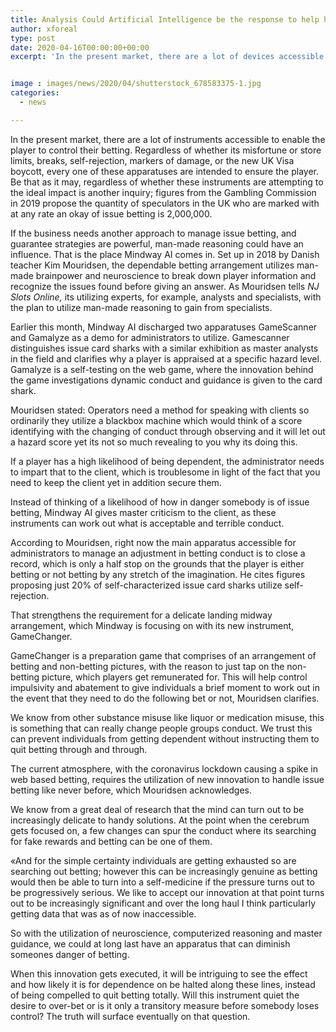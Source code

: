 ```yaml
---
title: Analysis Could Artificial Intelligence be the response to help handle issue betting
author: xforeal 
type: post
date: 2020-04-16T00:00:00+00:00
excerpt: 'In the present market, there are a lot of devices accessible to enable the player to control their gambling '


image : images/news/2020/04/shutterstock_678583375-1.jpg
categories:
  - news

---
```

In the present market, there are a lot of instruments accessible to enable the player to control their betting. Regardless of whether its misfortune or store limits, breaks, self-rejection, markers of damage, or the new UK Visa boycott, every one of these apparatuses are intended to ensure the player. Be that as it may, regardless of whether these instruments are attempting to the ideal impact is another inquiry; figures from the Gambling Commission in 2019 propose the quantity of speculators in the UK who are marked with at any rate an okay of issue betting is 2,000,000. 

If the business needs another approach to manage issue betting, and guarantee strategies are powerful, man-made reasoning could have an influence. That is the place Mindway AI comes in. Set up in 2018 by Danish teacher Kim Mouridsen, the dependable betting arrangement utilizes man-made brainpower and neuroscience to break down player information and recognize the issues found before giving an answer. As Mouridsen tells <em data-stringify-type="italic">NJ Slots Online, </em>its utilizing experts, for example, analysts and specialists, with the plan to utilize man-made reasoning to gain from specialists. 

Earlier this month, Mindway AI discharged two apparatuses GameScanner and Gamalyze as a demo for administrators to utilize. Gamescanner distinguishes issue card sharks with a similar exhibition as master analysts in the field and clarifies why a player is appraised at a specific hazard level. Gamalyze is a self-testing on the web game, where the innovation behind the game investigations dynamic conduct and guidance is given to the card shark. 

Mouridsen stated: Operators need a method for speaking with clients so ordinarily they utilize a blackbox machine which would think of a score identifying with the changing of conduct through observing and it will let out a hazard score yet its not so much revealing to you why its doing this. 

If a player has a high likelihood of being dependent, the administrator needs to impart that to the client, which is troublesome in light of the fact that you need to keep the client yet in addition secure them. 

Instead of thinking of a likelihood of how in danger somebody is of issue betting, Mindway AI gives master criticism to the client, as these instruments can work out what is acceptable and terrible conduct. 

According to Mouridsen, right now the main apparatus accessible for administrators to manage an adjustment in betting conduct is to close a record, which is only a half stop on the grounds that the player is either betting or not betting by any stretch of the imagination. He cites figures proposing just 20&percnt; of self-characterized issue card sharks utilize self-rejection. 

That strengthens the requirement for a delicate landing midway arrangement, which Mindway is focusing on with its new instrument, GameChanger. 

GameChanger is a preparation game that comprises of an arrangement of betting and non-betting pictures, with the reason to just tap on the non-betting picture, which players get remunerated for. This will help control impulsivity and abatement to give individuals a brief moment to work out in the event that they need to do the following bet or not, Mouridsen clarifies. 

We know from other substance misuse like liquor or medication misuse, this is something that can really change people groups conduct. We trust this can prevent individuals from getting dependent without instructing them to quit betting through and through. 

The current atmosphere, with the coronavirus lockdown causing a spike in web based betting, requires the utilization of new innovation to handle issue betting like never before, which Mouridsen acknowledges. 

We know from a great deal of research that the mind can turn out to be increasingly delicate to handy solutions. At the point when the cerebrum gets focused on, a few changes can spur the conduct where its searching for fake rewards and betting can be one of them. 

&#171;And for the simple certainty individuals are getting exhausted so are searching out betting; however this can be increasingly genuine as betting would then be able to turn into a self-medicine if the pressure turns out to be progressively serious. We like to accept our innovation at that point turns out to be increasingly significant and over the long haul I think particularly getting data that was as of now inaccessible. 

So with the utilization of neuroscience, computerized reasoning and master guidance, we could at long last have an apparatus that can diminish someones danger of betting. 

When this innovation gets executed, it will be intriguing to see the effect and how likely it is for dependence on be halted along these lines, instead of being compelled to quit betting totally. Will this instrument quiet the desire to over-bet or is it only a transitory measure before somebody loses control? The truth will surface eventually on that question.